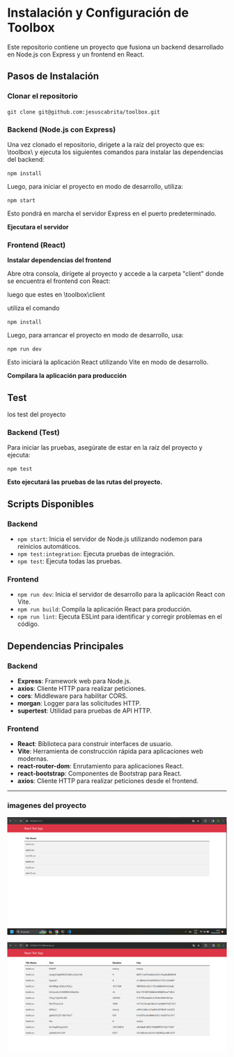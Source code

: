 # Instalación y Configuración de Toolbox

Este repositorio contiene un proyecto que fusiona un backend desarrollado en Node.js con Express y un frontend en React.

## Pasos de Instalación

### Clonar el repositorio

`git clone git@github.com:jesuscabrita/toolbox.git`

### Backend (Node.js con Express)

 Una vez clonado el repositorio, dirígete a la raíz del proyecto que es:  \toolbox\ y ejecuta los siguientes comandos para instalar las dependencias del backend:

`npm install`

 Luego, para iniciar el proyecto en modo de desarrollo, utiliza:

 `npm start`

Esto pondrá en marcha el servidor Express en el puerto predeterminado.

**Ejecutara el servidor**


### Frontend (React)

**Instalar dependencias del frontend**

Abre otra consola, dirígete al proyecto y accede a la carpeta "client" donde se encuentra el frontend con React:

luego que estes en \toolbox\client

utiliza el comando 

 `npm install`

Luego, para arrancar el proyecto en modo de desarrollo, usa:

 `npm run dev`

Esto iniciará la aplicación React utilizando Vite en modo de desarrollo.

**Compilara la aplicación para producción**

## Test
 los test del proyecto 

### Backend (Test)

Para iniciar las pruebas, asegúrate de estar en la raíz del proyecto y ejecuta:

`npm test`

**Esto ejecutará las pruebas de las rutas del proyecto.**

## Scripts Disponibles

### Backend

- `npm start`: Inicia el servidor de Node.js utilizando nodemon para reinicios automáticos.
- `npm test:integration`: Ejecuta pruebas de integración.
- `npm test`: Ejecuta todas las pruebas.

### Frontend

- `npm run dev`: Inicia el servidor de desarrollo para la aplicación React con Vite.
- `npm run build`: Compila la aplicación React para producción.
- `npm run lint`: Ejecuta ESLint para identificar y corregir problemas en el código.

## Dependencias Principales

### Backend

- **Express**: Framework web para Node.js.
- **axios**: Cliente HTTP para realizar peticiones.
- **cors**: Middleware para habilitar CORS.
- **morgan**: Logger para las solicitudes HTTP.
- **supertest**: Utilidad para pruebas de API HTTP.

### Frontend

- **React**: Biblioteca para construir interfaces de usuario.
- **Vite**: Herramienta de construcción rápida para aplicaciones web modernas.
- **react-router-dom**: Enrutamiento para aplicaciones React.
- **react-bootstrap**: Componentes de Bootstrap para React.
- **axios**: Cliente HTTP para realizar peticiones desde el frontend.

---

### imagenes del proyecto 

![Alt text](image.png)

![Alt text](image-1.png)

